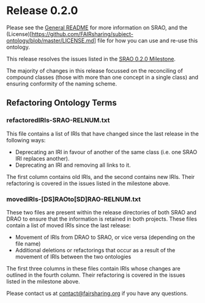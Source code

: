 # Release 0.2.0

Please see the [General README](https://github.com/FAIRsharing/subject-ontology/blob/master/README.md) for
more information on SRAO, and the (License)[https://github.com/FAIRsharing/subject-ontology/blob/master/LICENSE.md] file
for how you can use and re-use this ontology.

This release resolves the issues listed in the
[SRAO 0.2.0 Milestone](https://github.com/FAIRsharing/subject-ontology/milestone/2).

The majority of changes in this release focussed on the reconciling of compound classes (those with more than one concept in a single class) and ensuring conformity of the naming scheme.

## Refactoring Ontology Terms

### refactoredIRIs-SRAO-RELNUM.txt

This file contains a list of IRIs that have changed since the last release in the following ways:

* Deprecating an IRI in favour of another of the same class (i.e. one SRAO IRI replaces another).
* Deprecating an IRI and removing all links to it.

The first column contains old IRIs, and the second contains new IRIs. Their refactoring is covered in the issues listed in the milestone above.

### movedIRIs-[DS]RAOto[SD]RAO-RELNUM.txt

These two files are present within the release directories of both SRAO and DRAO to ensure that the information is retained in both projects. These files contain a list of moved IRIs since the last release:

* Movement of IRIs from DRAO to SRAO, or vice versa (depending on the file name)
* Additional deletions or refactorings that occur as a result of the movement of IRIs between the two ontologies

The first three columns in these files contain IRIs whose changes are outlined in the fourth column. Their refactoring is covered in the issues listed in the milestone above.

Please contact us at contact@fairsharing.org if you have any questions.
